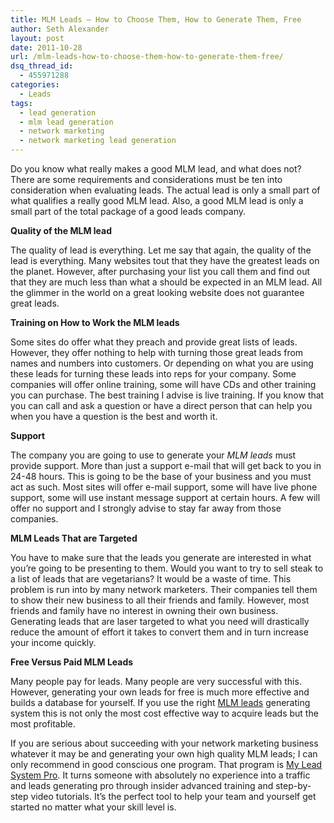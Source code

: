 ```yaml
---
title: MLM Leads – How to Choose Them, How to Generate Them, Free
author: Seth Alexander
layout: post
date: 2011-10-28
url: /mlm-leads-how-to-choose-them-how-to-generate-them-free/
dsq_thread_id:
  - 455971288
categories:
  - Leads
tags:
  - lead generation
  - mlm lead generation
  - network marketing
  - network marketing lead generation
---
```

<div>
  <p>
    Do you know what really makes a good MLM lead, and what does not? There are some requirements and considerations must be ten into consideration when evaluating leads. The actual lead is only a small part of what qualifies a really good MLM lead. Also, a good MLM lead is only a small part of the total package of a good leads company.
  </p>
  
  <p>
    <strong>Quality of the MLM lead</strong>
  </p>
  
  <p>
    The quality of lead is everything. Let me say that again, the quality of the lead is everything. Many websites tout that they have the greatest leads on the planet. However, after purchasing your list you call them and find out that they are much less than what a should be expected in an MLM lead. All the glimmer in the world on a great looking website does not guarantee great leads.
  </p>
  
  <p>
    <strong>Training on How to Work the MLM leads</strong>
  </p>
  
  <p>
    Some sites do offer what they preach and provide great lists of leads. However, they offer nothing to help with turning those great leads from names and numbers into customers. Or depending on what you are using these leads for turning these leads into reps for your company. Some companies will offer online training, some will have CDs and other training you can purchase. The best training I advise is live training. If you know that you can call and ask a question or have a direct person that can help you when you have a question is the best and worth it.<!--more-->
  </p>
  
  <p>
    <strong>Support</strong>
  </p>
  
  <p>
    The company you are going to use to generate your <em>MLM leads</em> must provide support. More than just a support e-mail that will get back to you in 24-48 hours. This is going to be the base of your business and you must act as such. Most sites will offer e-mail support, some will have live phone support, some will use instant message support at certain hours. A few will offer no support and I strongly advise to stay far away from those companies.
  </p>
  
  <p>
    <strong>MLM Leads That are Targeted</strong>
  </p>
  
  <p>
    You have to make sure that the leads you generate are interested in what you&#8217;re going to be presenting to them. Would you want to try to sell steak to a list of leads that are vegetarians? It would be a waste of time. This problem is run into by many network marketers. Their companies tell them to show their new business to all their friends and family. However, most friends and family have no interest in owning their own business. Generating leads that are laser targeted to what you need will drastically reduce the amount of effort it takes to convert them and in turn increase your income quickly.
  </p>
  
  <p>
    <strong>Free Versus Paid MLM Leads</strong>
  </p>
  
  <p>
    Many people pay for leads. Many people are very successful with this. However, generating your own leads for free is much more effective and builds a database for yourself. If you use the right <u>MLM leads</u> generating system this is not only the most cost effective way to acquire leads but the most profitable.
  </p>
</div>

<div>
  <p>
    If you are serious about succeeding with your network marketing business whatever it may be and generating your own high quality MLM leads; I can only recommend in good conscious one program. That program is <a rel="nofollow" href="http://www.sevenfigureincome.biz/" target="_new">My Lead System Pro</a>. It turns someone with absolutely no experience into a traffic and leads generating pro through insider advanced training and step-by-step video tutorials. It&#8217;s the perfect tool to help your team and yourself get started no matter what your skill level is.
  </p>
</div>